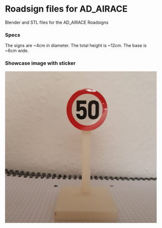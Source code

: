 # Roadsign files for AD_AIRACE
Blender and STL files for the AD_AIRACE Roadsigns

### Specs
The signs are ~4cm in diameter.
The total height is ~12cm.
The base is ~6cm wide.

### Showcase image with sticker
<img src="showcaseImage.jpeg" alt="showcase" width="500"/>
